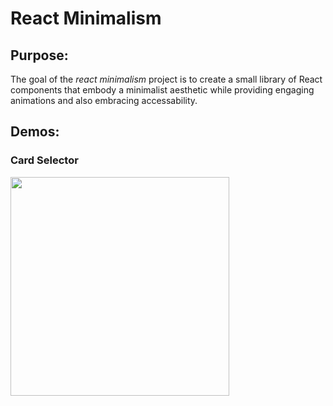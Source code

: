 # React Minimalism

## Purpose:
The goal of the *react minimalism* project is to create a small library of React components that embody a minimalist aesthetic while providing engaging animations and also embracing accessability.

## Demos:

### Card Selector
<img src="./videos/CardHolderDemoVideo.gif" width="350px">